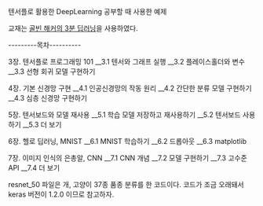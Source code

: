 텐서플로 활용한 DeepLearning 공부할 때 사용한 예제

교재는 [골빈 해커의 3분 딥러닝](http://www.hanbit.co.kr/store/books/look.php?p_code=B7257101308)을 사용하였다.

---------목차----------

3장. 텐서플로 프로그래밍 101
__3.1 텐서와 그래프 실행
__3.2 플레이스홀더와 변수
__3.3 선형 회귀 모델 구현하기


4장. 기본 신경망 구현
__4.1 인공신경망의 작동 원리
__4.2 간단한 분류 모델 구현하기
__4.3 심층 신경망 구현하기
 

5장. 텐서보드와 모델 재사용
__5.1 학습 모델 저장하고 재사용하기
__5.2 텐서보드 사용하기
__5.3 더 보기
 

6장. 헬로 딥러닝, MNIST
__6.1 MNIST 학습하기
__6.2 드롭아웃
__6.3 matplotlib


7장. 이미지 인식의 은총알, CNN
__7.1 CNN 개념
__7.2 모델 구현하기
__7.3 고수준 API
__7.4 더 보기

resnet_50 파일은 개, 고양이 37종 품종 분류를 한 코드이다.
코드가 조금 오래돼서 keras 버전이 1.2.0 이므로 참고하자.
